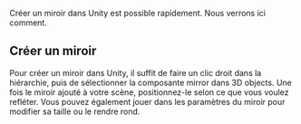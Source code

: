 Créer un miroir dans Unity est possible rapidement. Nous verrons ici comment.   



## Créer un miroir
Pour créer un miroir dans Unity, il suffit de faire un clic droit dans la hiérarchie, puis de sélectionner la composante mirror dans 3D objects. Une fois le miroir ajouté à votre scène, positionnez-le selon ce que vous voulez refléter. Vous pouvez également jouer dans les paramètres du miroir pour modifier sa taille ou le rendre rond.   
